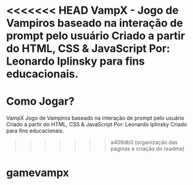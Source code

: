 <<<<<<< HEAD
VampX - Jogo de Vampiros baseado na interação de prompt pelo usuário
Criado a partir do HTML, CSS & JavaScript
Por: Leonardo Iplinsky para fins educacionais.
====================================================================
Como Jogar?
=======
VampX
Jogo de Vampiros baseado na interação de prompt pelo usuário Criado a partir do HTML, CSS & JavaScript
Por: Leonardo Iplinsky
Criado para fins educacionais.
>>>>>>> a409db0 (organização das paginas e criação do readme)
# gamevampx
